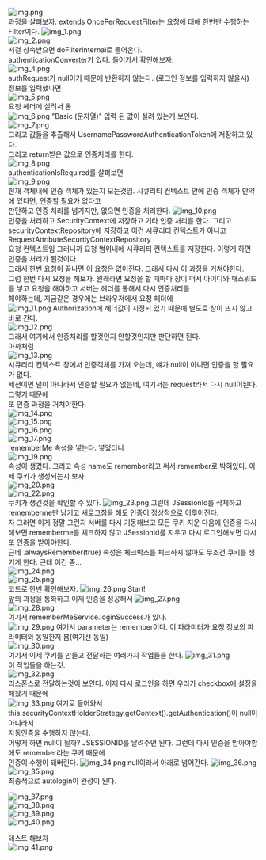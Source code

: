 ![img.png](img.png)
<br>
과정을 살펴보자. extends OncePerRequestFilter는 요청에 대해 한번만 수행하는 Filter이다.
![img_1.png](img_1.png)<br>
![img_2.png](img_2.png)<br>
저걸 상속받으면 doFilterInternal로 들어온다. <br>
authenticationConverter가 있다. 들어가서 확인해보자. <br>
![img_4.png](img_4.png) <br>
authRequest가 null이기 때문에 반환하지 않는다. (로그인 정보를 입력하지 않을시)<br>
정보를 입력했다면 <br>
![img_5.png](img_5.png) <br>
요청 헤더에 실려서 옴 <br>
![img_6.png](img_6.png)
"Basic (문자열)" 입력 된 값이 실려 있는게 보인다. <br>
![img_7.png](img_7.png) <br>
그리고 값들을 추출해서 UsernamePasswordAuthenticationToken에 저장하고 있다. <br>
그리고 return받은 값으로 인증처리를 한다. <br>
![img_8.png](img_8.png) <br>
authenticationIsRequired를 살펴보면 <br>
![img_9.png](img_9.png)<br>
현재 객체내에 인증 객체가 있는지 모는것임. 시큐리티 컨텍스트 안에 인증 객체가 만약에 있다면, 인증할 필요가 없다고<br>
판단하고 인증 처리를 넘기지만, 없으면 인증을 처리한다. 
![img_10.png](img_10.png) <br>
인증을 처리하고 SecurityContext에 저장하고 기타 인증 처리를 한다. 
그리고 securityContextRepository에 저장하고 이건 시큐리티 컨텍스트가 아니고 RequestAttributeSecurtiyContextRepository<br>
요청 컨텍스트임 그러니까 요청 범위내에 시큐리티 컨텍스트를 저장한다. 이렇게 하면 인증을 처리가 된것이다.<br>
그래서 한번 요청이 끝나면 이 요청은 없어진다. 그래서 다시 이 과정을 거쳐야한다. <br>
그럼 한번 다시 요청을 해보자. 
원래라면 요청을 할 때마다 창이 떠서 아이디와 패스워드를 넣고 요청을 해야하고 서버는 헤더를 통해서 다시 인증처리를<br>
해야하는데, 지금같은 경우에는 브라우저에서 요청 헤더에 <br>
![img_11.png](img_11.png)
Authorization에 헤더값이 지정되 있기 때문에 별도로 창이 뜨지 않고 바로 간다.<br>
![img_12.png](img_12.png) <br>
그래서 여기에서 인증처리를 할것인지 안할것인지만 판단하면 된다.<br>
아까처럼 <br>
![img_13.png](img_13.png)<br>
시큐리티 컨텍스트 창에서 인증객체를 가져 오는데, 얘가 null이 아니면 인증을 할 필요가 없다.<br>
세션이면 널이 아니라서 인증할 필요가 없는데, 여기서는 request라서 다시 null이된다. 그렇기 때문에<br>
또 인증 과정을 거쳐야한다.
<br>
![img_14.png](img_14.png) <br>
![img_15.png](img_15.png) <br>
![img_16.png](img_16.png) <br>
![img_17.png](img_17.png) <br>
rememberMe 속성을 넣는다. 넣었더니 <br>
![img_19.png](img_19.png) <br>
속성이 생겼다. 그리고 속성 name도 remember라고 써서 remember로 박혀있다. 이제 쿠키가 생성되는지 보자. <br>
![img_20.png](img_20.png)<br> 
![img_22.png](img_22.png)<br>
쿠키가 생긴것을 확인할 수 있다.
![img_23.png](img_23.png)
그런데 JSessionId를 삭제하고 rememberme만 남기고 새로고침을 해도 인증이 정상적으로 이루어진다. <br>
자 그러면 이게 정말 그런지 서버를 다시 기동해보고 모든 쿠키 지운 다음에 인증을 다시 해보면 rememberme를 체크하지 않고
JSessionId를 지우고 다시 로그인해보면 다시 또 인증을 받아야한다. <br>
근데 .alwaysRemember(true) 속성은 체크박스를 체크하지 않아도 무조건 쿠키를 생기게 한다. 근데 이건 좀...<br>
![img_24.png](img_24.png) <br>
![img_25.png](img_25.png) <br>
코드로 한번 확인해보자. 
![img_26.png](img_26.png)  Start!<br>
앞의 과정을 통화하고 이제 인증을 성공해서 
![img_27.png](img_27.png)  <br>
![img_28.png](img_28.png) <br>
여기서 rememberMeService.loginSuccess가 있다.<br>
![img_29.png](img_29.png)
여기서 parameter는 remember이다. 이 파라미터가 요청 정보의 파라미터와 동일한지 봄(여기선 동일) <br>
![img_30.png](img_30.png) <br>
여기서 이제 쿠키를 만들고 전달하는 여러가지 작업들을 한다. 
![img_31.png](img_31.png) <br>
이 작업들을 하는것. <br>
![img_32.png](img_32.png) <br>
리스폰스로 전달하는것이 보인다. 
이제 다시 로그인을 하면 우리가 checkbox에 설정을 해놨기 때문에<br>
![img_33.png](img_33.png) 
여기로 들어와서  this.securityContextHolderStrategy.getContext().getAuthentication()이 null이 아니라서<br>
자동인증을 수행하지 않는다. <br>
어떻게 하면 null이 될까?  JSESSIONID를 날려주면 된다. 그런데 다시 인증을 받아야함에도 remember라는 쿠키 때문에<br>
인증이 수행이 돼버린다. 
![img_34.png](img_34.png)
null이라서 아래로 넘어간다.
![img_36.png](img_36.png)
![img_35.png](img_35.png)  <br>
최종적으로 autologin이 완성이 된다.

![img_37.png](img_37.png) <br>
![img_38.png](img_38.png) <br>
![img_39.png](img_39.png) <br>
![img_40.png](img_40.png) <br>

테스트 해보자 <br>
![img_41.png](img_41.png) <br>









